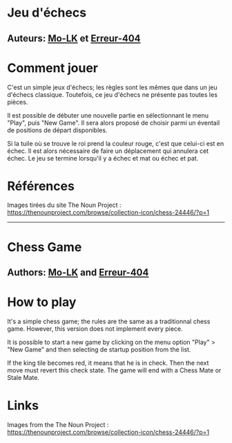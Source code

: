 # Jeu d'échecs
## Auteurs: [Mo-LK](https://github.com/Mo-LK) et [Erreur-404](https://github.com/Erreur-404)

# Comment jouer
C'est un simple jeux d'échecs; les règles sont les mêmes que dans un jeu d'échecs classique. Toutefois, ce jeu d'échecs ne présente pas toutes les pièces. 

Il est possible de débuter une nouvelle partie en sélectionnant le menu "Play", puis "New Game". Il sera alors proposé de choisir parmi un éventail de positions de départ disponibles.

Si la tuile où se trouve le roi prend la couleur rouge, c'est que celui-ci est en échec. Il est alors nécessaire de faire un déplacement qui annulera cet échec. Le jeu se termine lorsqu'il y a échec et mat ou échec et pat.

# Références
Images tirées du site The Noun Project : https://thenounproject.com/browse/collection-icon/chess-24446/?p=1


---

# Chess Game
## Authors: [Mo-LK](https://github.com/Mo-LK) and [Erreur-404](https://github.com/Erreur-404)

# How to play
It's a simple chess game; the rules are the same as a traditionnal chess game. However, this version does not implement every piece.

It is possible to start a new game by clicking on the menu option "Play" > "New Game" and then selecting de startup position from the list.

If the king tile becomes red, it means that he is in check. Then the next move must revert this check state. The game will end with a Chess Mate or Stale Mate.

# Links
Images from the The Noun Project : https://thenounproject.com/browse/collection-icon/chess-24446/?p=1


